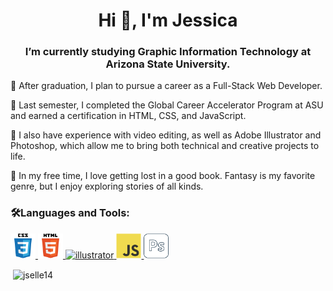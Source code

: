 


<h1 align="center">Hi 👋, I'm Jessica</h1>
<h3 align="center">I’m currently studying Graphic Information Technology at Arizona State University.</h3>
🌱 After graduation, I plan to pursue a career as a Full-Stack Web Developer.

🌱 Last semester, I completed the Global Career Accelerator Program at ASU and earned a certification in HTML, CSS, and JavaScript.

🌱 I also have experience with video editing, as well as Adobe Illustrator and Photoshop, which allow me to bring both technical and creative projects to life.

📖 In my free time, I love getting lost in a good book. Fantasy is my favorite genre, but I enjoy exploring stories of all kinds.

<h3 align="left">🛠️Languages and Tools:</h3>
<p align="left"> <a href="https://www.w3schools.com/css/" target="_blank" rel="noreferrer"> <img src="https://raw.githubusercontent.com/devicons/devicon/master/icons/css3/css3-original-wordmark.svg" alt="css3" width="40" height="40"/> </a> <a href="https://www.w3.org/html/" target="_blank" rel="noreferrer"> <img src="https://raw.githubusercontent.com/devicons/devicon/master/icons/html5/html5-original-wordmark.svg" alt="html5" width="40" height="40"/> </a> <a href="https://www.adobe.com/in/products/illustrator.html" target="_blank" rel="noreferrer"> <img src="https://www.vectorlogo.zone/logos/adobe_illustrator/adobe_illustrator-icon.svg" alt="illustrator" width="40" height="40"/> </a> <a href="https://developer.mozilla.org/en-US/docs/Web/JavaScript" target="_blank" rel="noreferrer"> <img src="https://raw.githubusercontent.com/devicons/devicon/master/icons/javascript/javascript-original.svg" alt="javascript" width="40" height="40"/> </a> <a href="https://www.photoshop.com/en" target="_blank" rel="noreferrer"> <img src="https://raw.githubusercontent.com/devicons/devicon/master/icons/photoshop/photoshop-line.svg" alt="photoshop" width="40" height="40"/> </a> </p>

<p>&nbsp;<img align="center" src="https://github-readme-stats.vercel.app/api?username=jselle14&show_icons=true&locale=en" alt="jselle14" /></p>



<!--
**jselle14/jselle14** is a ✨ _special_ ✨ repository because its `README.md` (this file) appears on your GitHub profile.



- 🔭 I’m currently working on ...
 
- 👯 I’m looking to collaborate on ...
- 🤔 I’m looking for help with ...
- 💬 Ask me about ...
- 📫 How to reach me: ...
- 😄 Pronouns: ...
- ⚡ Fun fact: ...
-->
